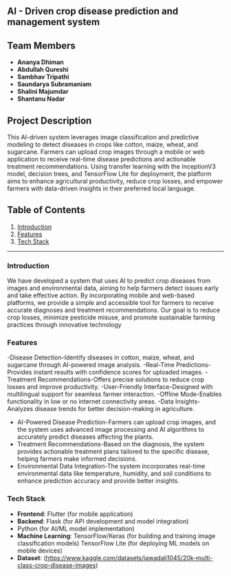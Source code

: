 ## AI - Driven crop disease prediction and management system

## Team Members
- **Ananya Dhiman** 
- **Abdullah Qureshi** 
- **Sambhav Tripathi** 
- **Saundarya Subramaniam** 
- **Shalini Majumdar** 
- **Shantanu Nadar** 

## Project Description
This AI-driven system leverages image classification and predictive modeling to detect diseases in crops like cotton, maize, wheat, and sugarcane. Farmers can upload crop images through a mobile or web application to receive real-time disease predictions and actionable treatment recommendations. Using transfer learning with the InceptionV3 model, decision trees, and TensorFlow Lite for deployment, the platform aims to enhance agricultural productivity, reduce crop losses, and empower farmers with data-driven insights in their preferred local language.

## Table of Contents
1. [Introduction](#introduction)
2. [Features](#features)
3. [Tech Stack](#tech-stack)



---

### Introduction
We have developed a system that uses AI to predict crop diseases from images and environmental data, aiming to help farmers detect issues early and take effective action. By incorporating mobile and web-based platforms, we provide a simple and accessible tool for farmers to receive accurate diagnoses and treatment recommendations. Our goal is to reduce crop losses, minimize pesticide misuse, and promote sustainable farming practices through innovative technology

### Features
-Disease Detection-Identify diseases in cotton, maize, wheat, and sugarcane through AI-powered image analysis.
-Real-Time Predictions-Provides instant results with confidence scores for uploaded images.
-Treatment Recommendations-Offers precise solutions to reduce crop losses and improve productivity.
-User-Friendly Interface-Designed with multilingual support for seamless farmer interaction.
-Offline Mode-Enables functionality in low or no internet connectivity areas.
-Data Insights-Analyzes disease trends for better decision-making in agriculture.
- AI-Powered Disease Prediction-Farmers can upload crop images, and the system uses advanced image processing and AI algorithms to accurately predict diseases affecting the plants.
- Treatment Recommendations-Based on the diagnosis, the system provides actionable treatment plans tailored to the specific disease, helping farmers make informed decisions.
- Environmental Data Integration-The system incorporates real-time environmental data like temperature, humidity, and soil conditions to enhance prediction accuracy and provide better insights.
  
### Tech Stack
- **Frontend**: Flutter (for mobile application)
- **Backend**: Flask (for API development and model integration)
-  Python (for AI/ML model implementation)
- **Machine Learning**: TensorFlow/Keras (for building and training image classification models)
TensorFlow Lite (for deploying ML models on mobile devices)
- **Dataset**: (https://www.kaggle.com/datasets/jawadali1045/20k-multi-class-crop-disease-images)

